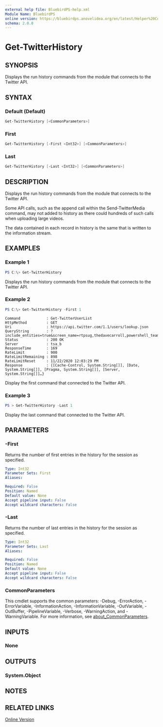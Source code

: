 ```yaml
---
external help file: BluebirdPS-help.xml
Module Name: BluebirdPS
online version: https://bluebirdps.anovelidea.org/en/latest/Helper%20Commands/Get-TwitterHistory
schema: 2.0.0
---
```


# Get-TwitterHistory

## SYNOPSIS

Displays the run history commands from the module that connects to the Twitter API.

## SYNTAX

### Default (Default)

```powershell
Get-TwitterHistory [<CommonParameters>]
```

### First

```powershell
Get-TwitterHistory [-First <Int32>] [<CommonParameters>]
```

### Last

```powershell
Get-TwitterHistory [-Last <Int32>] [<CommonParameters>]
```

## DESCRIPTION

Displays the run history commands from the module that connects to the Twitter API.

Some API calls, such as the append call within the Send-TwitterMedia command, may not added to history as there could hundreds of such calls when uploading large videos.

The data contained in each record in history is the same that is written to the information stream.

## EXAMPLES

### Example 1

```powershell
PS C:\> Get-TwitterHistory
```

Displays the run history commands from the module that connects to the Twitter API.

### Example 2

```powershell
PS C:\> Get-TwitterHistory -First 1
```

```console
Command            : Get-TwitterUserList
HttpMethod         : GET
Uri                : https://api.twitter.com/1.1/users/lookup.json
QueryString        : ?include_entities=true&screen_name=rtpsug,thedavecarroll,powershell_team
Status             : 200 OK
Server             : tsa_b
ResponseTime       : 169
RateLimit          : 900
RateLimitRemaining : 898
RateLimitReset     : 11/22/2020 12:03:29 PM
Response           : {[Cache-Control, System.String[]], [Date, System.String[]], [Pragma, System.String[]], [Server, System.String[]]…}
```

Display the first command that connected to the Twitter API.

### Example 3

```powershell
PS > Get-TwitterHistory -Last 1
```

Display the last command that connected to the Twitter API.

## PARAMETERS

### -First

Returns the number of first entries in the history for the session as specified.

```yaml
Type: Int32
Parameter Sets: First
Aliases:

Required: False
Position: Named
Default value: None
Accept pipeline input: False
Accept wildcard characters: False
```

### -Last

Returns the number of last entries in the history for the session as specified.

```yaml
Type: Int32
Parameter Sets: Last
Aliases:

Required: False
Position: Named
Default value: None
Accept pipeline input: False
Accept wildcard characters: False
```

### CommonParameters

This cmdlet supports the common parameters: -Debug, -ErrorAction, -ErrorVariable, -InformationAction, -InformationVariable, -OutVariable, -OutBuffer, -PipelineVariable, -Verbose, -WarningAction, and -WarningVariable. For more information, see [about_CommonParameters](http://go.microsoft.com/fwlink/?LinkID=113216).

## INPUTS

### None

## OUTPUTS

### System.Object

## NOTES

## RELATED LINKS

[Online Version](https://bluebirdps.anovelidea.org/en/latest/Helper%20Commands/Get-TwitterHistory)
